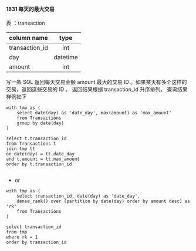 
#### 1831 每天的最大交易

表 ：transaction

| column name     |    type    |
|:----------------|:----------:|
| transaction_id  |    int     |
| day             |  datetime  |
| amount          |    int     |

写一条 SQL 返回每天交易金额 amount 最大的交易 ID 。如果某天有多个这样的交易，返回这些交易的 ID 。
返回结果根据 transaction_id 升序排列。
查询结果样例如下

```roomsql
with tmp as (
    select date(day) as 'date_day', max(amount) as 'max_amount'
    from Transactions
    group by date(day)
)

select t.transaction_id
from Transactions t
join tmp tt
on date(day) = tt.date_day
and t.amount = tt.max_amount
order by t.transaction_id


```
- or

```roomsql
with tmp as (
    select transaction_id, date(day) as 'date_day', 
    dense_rank() over (partition by date(day) order by amount desc) as 'rk'
    from Transactions
)

select transaction_id
from tmp
where rk = 1
order by transaction_id
```